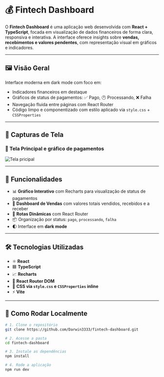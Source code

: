 # 💰 Fintech Dashboard

O **Fintech Dashboard** é uma aplicação web desenvolvida com **React + TypeScript**, focada em visualização de dados financeiros de forma clara, responsiva e interativa. A interface oferece insights sobre **vendas, recebimentos e valores pendentes**, com representação visual em gráficos e indicadores.

---

## 🖼️ Visão Geral

Interface moderna em dark mode com foco em:

- Indicadores financeiros em destaque
- Gráficos de status de pagamentos: ✅ Pago, 🕐 Processando, ❌ Falha
- Navegação fluida entre páginas com React Router
- Código limpo e componentizado com estilo aplicado via `style.css` + `CSSProperties`

---

## 📸 Capturas de Tela

### 🧭 Tela Principal e gráfico de pagamentos

![Tela pricipal](/public/screeshots/resumo.png)

---

## 🚀 Funcionalidades

- 📊 **Gráfico Interativo** com Recharts para visualização de status de pagamentos
- 💼 **Dashboard de Vendas** com valores totais vendidos, recebidos e a receber
- 🔁 **Rotas Dinâmicas** com React Router
- 📦 Organização por status: `pago`, `processando`, `falha`
- 🌓 Interface em **dark mode**

---

## 🛠️ Tecnologias Utilizadas

- ⚛️ **React**
- 🟦 **TypeScript**
- 📈 **Recharts**
- 🧭 **React Router DOM**
- 🎨 **CSS via `style.css` e `CSSProperties` inline**
- ⚡ **Vite**

---

## 🧪 Como Rodar Localmente

```bash
# 1. Clone o repositório
git clone https://github.com/Darwin3333/fintech-dashboard.git

# 2. Acesse a pasta
cd fintech-dashboard

# 3. Instale as dependências
npm install

# 4. Rode a aplicação
npm run dev
```
